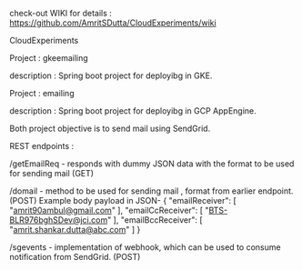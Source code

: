 check-out WIKI for details : 
https://github.com/AmritSDutta/CloudExperiments/wiki 



CloudExperiments

Project : gkeemailing

description : Spring boot project for deployibg in GKE.

Project : emailing

description : Spring boot project for deployibg in GCP AppEngine.

Both project objective is to send mail using SendGrid.


REST endpoints : 

/getEmailReq  - responds with dummy JSON data with the format to be used for sending mail (GET)

/domail - method to be used for sending mail , format from earlier endpoint. (POST)
         Example body payload in JSON-
         {
           "emailReceiver": [
                "amrit90ambul@gmail.com"
          ],
          "emailCcReceiver": [
              "BTS-BLR976bghSDev@jci.com"
         ],
         "emailBccReceiver": [
             "amrit.shankar.dutta@abc.com"
         ]
        }

/sgevents - implementation of webhook, which can be used to consume notification from SendGrid. (POST)
    
